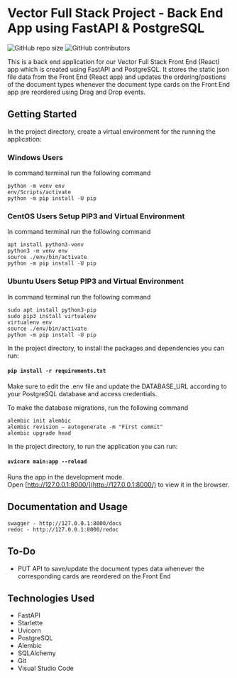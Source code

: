 # Vector Full Stack Project - Back End App using FastAPI & PostgreSQL

![GitHub repo size](https://img.shields.io/badge/repo%20size-17KB-blue)
![GitHub contributors](https://img.shields.io/badge/contributors-1-yellow)

This is a back end application for our Vector Full Stack Front End (React) app which
is created using FastAPI and PostgreSQL. It stores the static json file data from the Front End (React app)
and updates the ordering/postions of the document types whenever the document type cards on the Front End app
are reordered using Drag and Drop events.

## Getting Started

In the project directory, create a virtual environment for the running the application:

### Windows Users

In command terminal run the following command

```shell
python -m venv env
env/Scripts/activate
python -m pip install -U pip
```

### CentOS Users Setup PIP3 and Virtual Environment

In command terminal run the following command

```shell
apt install python3-venv
python3 -m venv env
source ./env/bin/activate
python -m pip install -U pip
```

### Ubuntu Users Setup PIP3 and Virtual Environment

In command terminal run the following command

```shell
sudo apt install python3-pip
sudo pip3 install virtualenv
virtualenv env
source ./env/bin/activate
python -m pip install -U pip
```

In the project directory, to install the packages and dependencies you can run:

#### `pip install -r requirements.txt`

Make sure to edit the .env file and update the DATABASE_URL according to your PostgreSQL database
and access credentials.

To make the database migrations, run the following command

```
alembic init alembic
alembic revision — autogenerate -m "First commit"
alembic upgrade head
```

In the project directory, to run the application you can run:

#### `uvicorn main:app --reload`

Runs the app in the development mode.\
Open [http://127.0.0.1:8000/](http://127.0.0.1:8000/) to view it in the browser.

## Documentation and Usage

    swagger - http://127.0.0.1:8000/docs
    redoc - http://127.0.0.1:8000/redoc

## To-Do

- PUT API to save/update the document types data whenever the corresponding cards are reordered on the Front End

## Technologies Used

- FastAPI
- Starlette
- Uvicorn
- PostgreSQL
- Alembic
- SQLAlchemy
- Git
- Visual Studio Code
